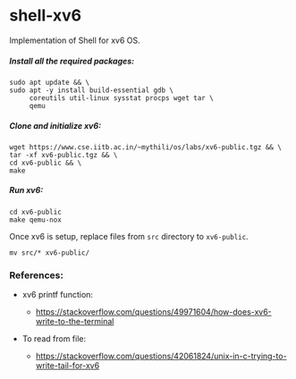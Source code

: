 # shell-xv6

Implementation of Shell for xv6 OS.

##### Install all the required packages:
```
sudo apt update && \
sudo apt -y install build-essential gdb \
     coreutils util-linux sysstat procps wget tar \
     qemu

```

##### Clone and initialize xv6:
```
wget https://www.cse.iitb.ac.in/~mythili/os/labs/xv6-public.tgz && \
tar -xf xv6-public.tgz && \
cd xv6-public && \
make
```

##### Run xv6:
```
cd xv6-public
make qemu-nox
```

Once xv6 is setup, replace files from `src` directory to `xv6-public`.
```
mv src/* xv6-public/
``` 

### References:

- xv6 printf function:
  - https://stackoverflow.com/questions/49971604/how-does-xv6-write-to-the-terminal

- To read from file:
  - https://stackoverflow.com/questions/42061824/unix-in-c-trying-to-write-tail-for-xv6